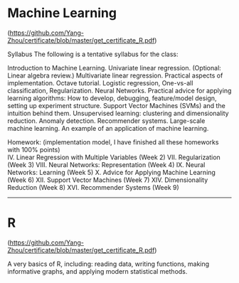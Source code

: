 Machine Learning
================
(https://github.com/Yang-Zhou/certificate/blob/master/get_certificate_R.pdf)

Syllabus
The following is a tentative syllabus for the class:

Introduction to Machine Learning. Univariate linear regression. (Optional: Linear algebra review.)
Multivariate linear regression. Practical aspects of implementation. Octave tutorial.
Logistic regression, One-vs-all classification, Regularization.
Neural Networks.
Practical advice for applying learning algorithms: How to develop, debugging, feature/model design, setting up experiment structure.
Support Vector Machines (SVMs) and the intuition behind them.
Unsupervised learning: clustering and dimensionality reduction.
Anomaly detection.
Recommender systems.
Large-scale machine learning. An example of an application of machine learning.

Homework: (implementation model, I have finished all these homeworks with 100% points)  
  IV. Linear Regression with Multiple Variables (Week 2)
  VII. Regularization (Week 3)
  VIII. Neural Networks: Representation (Week 4)
  IX. Neural Networks: Learning (Week 5)
  X. Advice for Applying Machine Learning (Week 6)
  XII. Support Vector Machines (Week 7)
  XIV. Dimensionality Reduction (Week 8)
  XVI. Recommender Systems (Week 9)
  
----------

R
=
(https://github.com/Yang-Zhou/certificate/blob/master/get_certificate_R.pdf)

A very basics of R, including:
reading data, writing functions, making informative graphs, and applying modern statistical methods.
